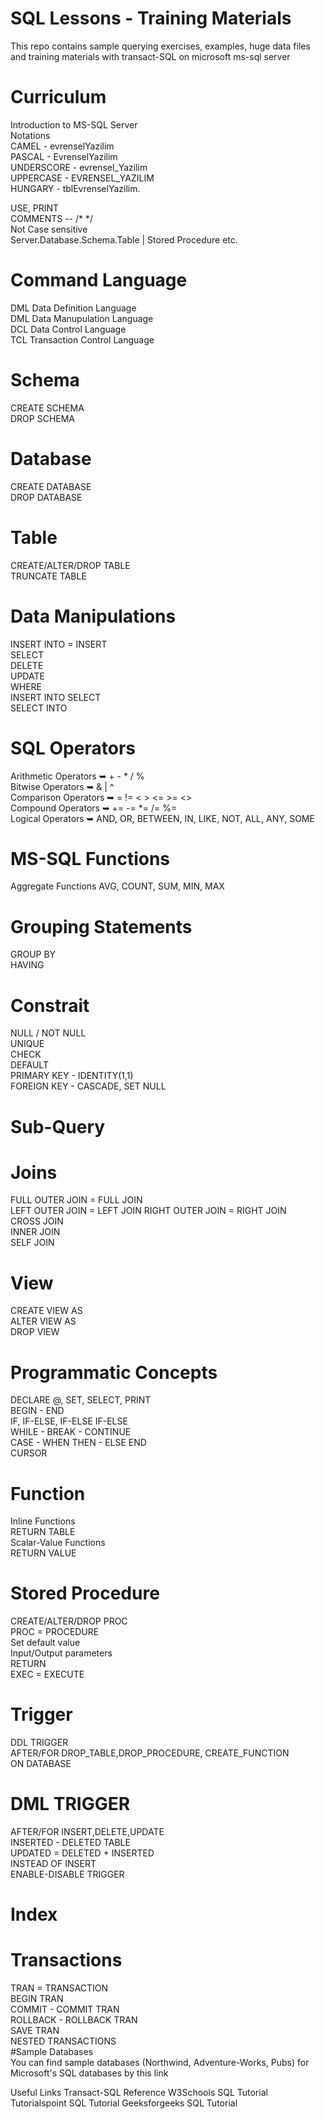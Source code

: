# SQL Lessons - Training Materials
This repo contains sample querying exercises, examples, huge data files and training materials with transact-SQL on microsoft ms-sql server
# Curriculum  
Introduction to MS-SQL Server  
Notations  
CAMEL - evrenselYazilim  
PASCAL - EvrenselYazilim  
UNDERSCORE - evrensel_Yazilim  
UPPERCASE - EVRENSEL_YAZILIM  
HUNGARY - tblEvrenselYazilim.

USE, PRINT  
COMMENTS -- /* */  
Not Case sensitive  
Server.Database.Schema.Table | Stored Procedure etc.

# Command Language
DML Data Definition Language  
DML Data Manupulation Language  
DCL Data Control Language  
TCL Transaction Control Language

# Schema
CREATE SCHEMA  
DROP SCHEMA

# Database
CREATE DATABASE   
DROP DATABASE

# Table
CREATE/ALTER/DROP TABLE  
TRUNCATE TABLE

# Data Manipulations
INSERT INTO = INSERT  
SELECT  
DELETE  
UPDATE  
WHERE  
INSERT INTO SELECT  
SELECT INTO

# SQL Operators
Arithmetic Operators ➥ + - * / %  
Bitwise Operators ➥ & | ^  
Comparison Operators ➥ = != < > <= >= <>  
Compound Operators ➥ += -= *= /= %=  
Logical Operators ➥ AND, OR, BETWEEN, IN, LIKE, NOT, ALL, ANY, SOME

# MS-SQL Functions
Aggregate Functions
AVG, COUNT, SUM, MIN, MAX
#  Grouping Statements
GROUP BY  
HAVING
# Constrait
NULL / NOT NULL  
UNIQUE  
CHECK  
DEFAULT  
PRIMARY KEY - IDENTITY(1,1)  
FOREIGN KEY - CASCADE, SET NULL
# Sub-Query

# Joins
FULL OUTER JOIN = FULL JOIN  
LEFT OUTER JOIN = LEFT JOIN
RIGHT OUTER JOIN = RIGHT JOIN  
CROSS JOIN  
INNER JOIN  
SELF JOIN

# View
CREATE VIEW AS  
ALTER VIEW AS  
DROP VIEW
 #  Programmatic Concepts
DECLARE @, SET, SELECT, PRINT  
BEGIN - END  
IF, IF-ELSE, IF-ELSE IF-ELSE  
WHILE - BREAK - CONTINUE  
CASE - WHEN THEN - ELSE END  
CURSOR
#  Function
Inline Functions  
RETURN TABLE  
Scalar-Value Functions  
RETURN VALUE
#  Stored Procedure
CREATE/ALTER/DROP PROC  
PROC = PROCEDURE  
Set default value  
Input/Output parameters  
RETURN  
EXEC = EXECUTE
#  Trigger
DDL TRIGGER  
AFTER/FOR DROP_TABLE,DROP_PROCEDURE, CREATE_FUNCTION  
ON DATABASE
# DML TRIGGER
AFTER/FOR INSERT,DELETE,UPDATE  
INSERTED - DELETED TABLE   
UPDATED = DELETED + INSERTED  
INSTEAD OF INSERT  
ENABLE-DISABLE TRIGGER
#  Index
# Transactions
TRAN = TRANSACTION  
BEGIN TRAN  
COMMIT - COMMIT TRAN  
ROLLBACK - ROLLBACK TRAN  
SAVE TRAN  
NESTED TRANSACTIONS  
#Sample Databases  
You can find sample databases (Northwind, Adventure-Works, Pubs) for Microsoft's SQL databases by this link


Useful Links
Transact-SQL Reference
W3Schools SQL Tutorial
Tutorialspoint SQL Tutorial
Geeksforgeeks SQL Tutorial
